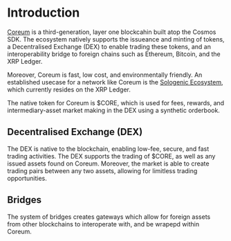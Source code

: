 # Introduction

[Coreum](https://coreum.com) is a third-generation, layer one blockcahin built atop the Cosmos SDK. The ecosystem natively supports the issueance and minting of tokens, a Decentralised Exchange (DEX) to enable trading these tokens, and an interoperability bridge to foreign chains such as Ethereum, Bitcoin, and the XRP Ledger.

Moreover, Coreum is fast, low cost, and environmentally friendly. An established usecase for a network like Coreum is the [Sologenic Ecosystem](https://sologenic.com), which currently resides on the XRP Ledger.

The native token for Coreum is $CORE, which is used for fees, rewards, and intermediary-asset market making in the DEX using a synthetic orderbook.

## Decentralised Exchange (DEX)

The DEX is native to the blockchain, enabling low-fee, secure, and fast trading activities. The DEX supports the trading of $CORE, as well as any issued assets found on Coreum. Moreover, the market is able to create trading pairs between any two assets, allowing for limitless trading opportunities.

## Bridges

The system of bridges creates gateways which allow for foreign assets from other blockchains to interoperate with, and be wrapepd within Coreum.
